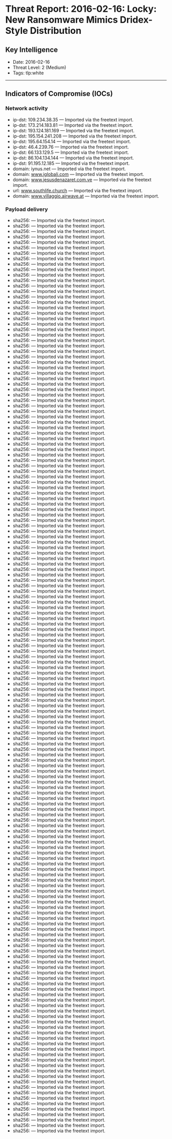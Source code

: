 # Threat Report: 2016-02-16: Locky: New Ransomware Mimics Dridex-Style Distribution


## Key Intelligence
* Date: 2016-02-16
* Threat Level: 2 (Medium)
* Tags: tlp:white

---

## Indicators of Compromise (IOCs)
### Network activity
* ip-dst: 109.234.38.35 — Imported via the freetext import.
* ip-dst: 173.214.183.81 — Imported via the freetext import.
* ip-dst: 193.124.181.169 — Imported via the freetext import.
* ip-dst: 195.154.241.208 — Imported via the freetext import.
* ip-dst: 195.64.154.14 — Imported via the freetext import.
* ip-dst: 46.4.239.76 — Imported via the freetext import.
* ip-dst: 66.133.129.5 — Imported via the freetext import.
* ip-dst: 86.104.134.144 — Imported via the freetext import.
* ip-dst: 91.195.12.185 — Imported via the freetext import.
* domain: iynus.net — Imported via the freetext import.
* domain: www.iglobali.com — Imported via the freetext import.
* domain: www.jesusdenazaret.com.ve — Imported via the freetext import.
* url: www.southlife.church — Imported via the freetext import.
* domain: www.villaggio.airwave.at — Imported via the freetext import.

### Payload delivery
* sha256: <sha256> — Imported via the freetext import.
* sha256: <sha256> — Imported via the freetext import.
* sha256: <sha256> — Imported via the freetext import.
* sha256: <sha256> — Imported via the freetext import.
* sha256: <sha256> — Imported via the freetext import.
* sha256: <sha256> — Imported via the freetext import.
* sha256: <sha256> — Imported via the freetext import.
* sha256: <sha256> — Imported via the freetext import.
* sha256: <sha256> — Imported via the freetext import.
* sha256: <sha256> — Imported via the freetext import.
* sha256: <sha256> — Imported via the freetext import.
* sha256: <sha256> — Imported via the freetext import.
* sha256: <sha256> — Imported via the freetext import.
* sha256: <sha256> — Imported via the freetext import.
* sha256: <sha256> — Imported via the freetext import.
* sha256: <sha256> — Imported via the freetext import.
* sha256: <sha256> — Imported via the freetext import.
* sha256: <sha256> — Imported via the freetext import.
* sha256: <sha256> — Imported via the freetext import.
* sha256: <sha256> — Imported via the freetext import.
* sha256: <sha256> — Imported via the freetext import.
* sha256: <sha256> — Imported via the freetext import.
* sha256: <sha256> — Imported via the freetext import.
* sha256: <sha256> — Imported via the freetext import.
* sha256: <sha256> — Imported via the freetext import.
* sha256: <sha256> — Imported via the freetext import.
* sha256: <sha256> — Imported via the freetext import.
* sha256: <sha256> — Imported via the freetext import.
* sha256: <sha256> — Imported via the freetext import.
* sha256: <sha256> — Imported via the freetext import.
* sha256: <sha256> — Imported via the freetext import.
* sha256: <sha256> — Imported via the freetext import.
* sha256: <sha256> — Imported via the freetext import.
* sha256: <sha256> — Imported via the freetext import.
* sha256: <sha256> — Imported via the freetext import.
* sha256: <sha256> — Imported via the freetext import.
* sha256: <sha256> — Imported via the freetext import.
* sha256: <sha256> — Imported via the freetext import.
* sha256: <sha256> — Imported via the freetext import.
* sha256: <sha256> — Imported via the freetext import.
* sha256: <sha256> — Imported via the freetext import.
* sha256: <sha256> — Imported via the freetext import.
* sha256: <sha256> — Imported via the freetext import.
* sha256: <sha256> — Imported via the freetext import.
* sha256: <sha256> — Imported via the freetext import.
* sha256: <sha256> — Imported via the freetext import.
* sha256: <sha256> — Imported via the freetext import.
* sha256: <sha256> — Imported via the freetext import.
* sha256: <sha256> — Imported via the freetext import.
* sha256: <sha256> — Imported via the freetext import.
* sha256: <sha256> — Imported via the freetext import.
* sha256: <sha256> — Imported via the freetext import.
* sha256: <sha256> — Imported via the freetext import.
* sha256: <sha256> — Imported via the freetext import.
* sha256: <sha256> — Imported via the freetext import.
* sha256: <sha256> — Imported via the freetext import.
* sha256: <sha256> — Imported via the freetext import.
* sha256: <sha256> — Imported via the freetext import.
* sha256: <sha256> — Imported via the freetext import.
* sha256: <sha256> — Imported via the freetext import.
* sha256: <sha256> — Imported via the freetext import.
* sha256: <sha256> — Imported via the freetext import.
* sha256: <sha256> — Imported via the freetext import.
* sha256: <sha256> — Imported via the freetext import.
* sha256: <sha256> — Imported via the freetext import.
* sha256: <sha256> — Imported via the freetext import.
* sha256: <sha256> — Imported via the freetext import.
* sha256: <sha256> — Imported via the freetext import.
* sha256: <sha256> — Imported via the freetext import.
* sha256: <sha256> — Imported via the freetext import.
* sha256: <sha256> — Imported via the freetext import.
* sha256: <sha256> — Imported via the freetext import.
* sha256: <sha256> — Imported via the freetext import.
* sha256: <sha256> — Imported via the freetext import.
* sha256: <sha256> — Imported via the freetext import.
* sha256: <sha256> — Imported via the freetext import.
* sha256: <sha256> — Imported via the freetext import.
* sha256: <sha256> — Imported via the freetext import.
* sha256: <sha256> — Imported via the freetext import.
* sha256: <sha256> — Imported via the freetext import.
* sha256: <sha256> — Imported via the freetext import.
* sha256: <sha256> — Imported via the freetext import.
* sha256: <sha256> — Imported via the freetext import.
* sha256: <sha256> — Imported via the freetext import.
* sha256: <sha256> — Imported via the freetext import.
* sha256: <sha256> — Imported via the freetext import.
* sha256: <sha256> — Imported via the freetext import.
* sha256: <sha256> — Imported via the freetext import.
* sha256: <sha256> — Imported via the freetext import.
* sha256: <sha256> — Imported via the freetext import.
* sha256: <sha256> — Imported via the freetext import.
* sha256: <sha256> — Imported via the freetext import.
* sha256: <sha256> — Imported via the freetext import.
* sha256: <sha256> — Imported via the freetext import.
* sha256: <sha256> — Imported via the freetext import.
* sha256: <sha256> — Imported via the freetext import.
* sha256: <sha256> — Imported via the freetext import.
* sha256: <sha256> — Imported via the freetext import.
* sha256: <sha256> — Imported via the freetext import.
* sha256: <sha256> — Imported via the freetext import.
* sha256: <sha256> — Imported via the freetext import.
* sha256: <sha256> — Imported via the freetext import.
* sha256: <sha256> — Imported via the freetext import.
* sha256: <sha256> — Imported via the freetext import.
* sha256: <sha256> — Imported via the freetext import.
* sha256: <sha256> — Imported via the freetext import.
* sha256: <sha256> — Imported via the freetext import.
* sha256: <sha256> — Imported via the freetext import.
* sha256: <sha256> — Imported via the freetext import.
* sha256: <sha256> — Imported via the freetext import.
* sha256: <sha256> — Imported via the freetext import.
* sha256: <sha256> — Imported via the freetext import.
* sha256: <sha256> — Imported via the freetext import.
* sha256: <sha256> — Imported via the freetext import.
* sha256: <sha256> — Imported via the freetext import.
* sha256: <sha256> — Imported via the freetext import.
* sha256: <sha256> — Imported via the freetext import.
* sha256: <sha256> — Imported via the freetext import.
* sha256: <sha256> — Imported via the freetext import.
* sha256: <sha256> — Imported via the freetext import.
* sha256: <sha256> — Imported via the freetext import.
* sha256: <sha256> — Imported via the freetext import.
* sha256: <sha256> — Imported via the freetext import.
* sha256: <sha256> — Imported via the freetext import.
* sha256: <sha256> — Imported via the freetext import.
* sha256: <sha256> — Imported via the freetext import.
* sha256: <sha256> — Imported via the freetext import.
* sha256: <sha256> — Imported via the freetext import.
* sha256: <sha256> — Imported via the freetext import.
* sha256: <sha256> — Imported via the freetext import.
* sha256: <sha256> — Imported via the freetext import.
* sha256: <sha256> — Imported via the freetext import.
* sha256: <sha256> — Imported via the freetext import.
* sha256: <sha256> — Imported via the freetext import.
* sha256: <sha256> — Imported via the freetext import.
* sha256: <sha256> — Imported via the freetext import.
* sha256: <sha256> — Imported via the freetext import.
* sha256: <sha256> — Imported via the freetext import.
* sha256: <sha256> — Imported via the freetext import.
* sha256: <sha256> — Imported via the freetext import.
* sha256: <sha256> — Imported via the freetext import.
* sha256: <sha256> — Imported via the freetext import.
* sha256: <sha256> — Imported via the freetext import.
* sha256: <sha256> — Imported via the freetext import.
* sha256: <sha256> — Imported via the freetext import.
* sha256: <sha256> — Imported via the freetext import.
* sha256: <sha256> — Imported via the freetext import.
* sha256: <sha256> — Imported via the freetext import.
* sha256: <sha256> — Imported via the freetext import.
* sha256: <sha256> — Imported via the freetext import.
* sha256: <sha256> — Imported via the freetext import.
* sha256: <sha256> — Imported via the freetext import.
* sha256: <sha256> — Imported via the freetext import.
* sha256: <sha256> — Imported via the freetext import.
* sha256: <sha256> — Imported via the freetext import.
* sha256: <sha256> — Imported via the freetext import.
* sha256: <sha256> — Imported via the freetext import.
* sha256: <sha256> — Imported via the freetext import.
* sha256: <sha256> — Imported via the freetext import.
* sha256: <sha256> — Imported via the freetext import.
* sha256: <sha256> — Imported via the freetext import.
* sha256: <sha256> — Imported via the freetext import.
* sha256: <sha256> — Imported via the freetext import.
* sha256: <sha256> — Imported via the freetext import.
* sha256: <sha256> — Imported via the freetext import.
* sha256: <sha256> — Imported via the freetext import.
* sha256: <sha256> — Imported via the freetext import.
* sha256: <sha256> — Imported via the freetext import.
